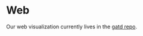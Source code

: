 Web
===

Our web visualization currently lives in the [gatd repo](https://github.com/lab11/gatd-lab11/tree/master/web).
